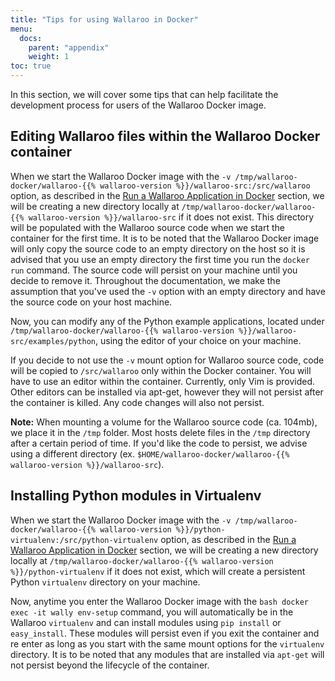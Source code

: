 ```yaml
---
title: "Tips for using Wallaroo in Docker"
menu:
  docs:
    parent: "appendix"
    weight: 1
toc: true
---
```

In this section, we will cover some tips that can help facilitate the development process for users of the Wallaroo Docker image.

## Editing Wallaroo files within the Wallaroo Docker container

When we start the Wallaroo Docker image with the `-v /tmp/wallaroo-docker/wallaroo-{{% wallaroo-version %}}/wallaroo-src:/src/wallaroo` option, as described in the [Run a Wallaroo Application in Docker](/book/getting-started/run-a-wallaroo-application-docker.md) section, we will be creating a new directory locally at `/tmp/wallaroo-docker/wallaroo-{{% wallaroo-version %}}/wallaroo-src` if it does not exist. This directory will be populated with the Wallaroo source code when we start the container for the first time. It is to be noted that the Wallaroo Docker image will only copy the source code to an empty directory on the host so it is advised that you use an empty directory the first time you run the `docker run` command. The source code will persist on your machine until you decide to remove it. Throughout the documentation, we make the assumption that you've used the `-v` option with an empty directory and have the source code on your host machine.

Now, you can modify any of the Python example applications, located under `/tmp/wallaroo-docker/wallaroo-{{% wallaroo-version %}}/wallaroo-src/examples/python`, using the editor of your choice on your machine.

If you decide to not use the `-v` mount option for Wallaroo source code, code will be copied to `/src/wallaroo` only within the Docker container. You will have to use an editor within the container. Currently, only Vim is provided. Other editors can be installed via apt-get, however they will not persist after the container is killed. Any code changes will also not persist.

**Note:** When mounting a volume for the Wallaroo source code (ca. 104mb), we place it in the `/tmp` folder. Most hosts delete files in the `/tmp` directory after a certain period of time. If you'd like the code to persist, we advise using a different directory (ex. `$HOME/wallaroo-docker/wallaroo-{{% wallaroo-version %}}/wallaroo-src`).

## Installing Python modules in Virtualenv

When we start the Wallaroo Docker image with the `-v /tmp/wallaroo-docker/wallaroo-{{% wallaroo-version %}}/python-virtualenv:/src/python-virtualenv` option, as described in the [Run a Wallaroo Application in Docker](/book/getting-started/run-a-wallaroo-application-docker.md) section, we will be creating a new directory locally at `/tmp/wallaroo-docker/wallaroo-{{% wallaroo-version %}}/python-virtualenv` if it does not exist, which will create a persistent Python `virtualenv` directory on your machine.

Now, anytime you enter the Wallaroo Docker image with the `bash docker exec -it wally env-setup` command, you will automatically be in the Wallaroo `virtualenv` and can install modules using `pip install` or `easy_install`. These modules will persist even if you exit the container and re enter as long as you start with the same mount options for the `virtualenv` directory. It is to be noted that any modules that are installed via `apt-get` will not persist beyond the lifecycle of the container.
